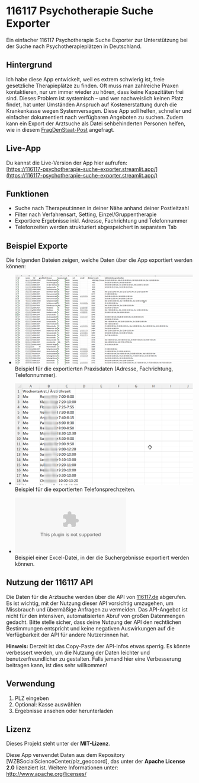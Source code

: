 # 116117 Psychotherapie Suche Exporter

Ein einfacher 116117 Psychotherapie Suche Exporter zur Unterstützung bei der Suche nach Psychotherapieplätzen in Deutschland.

## Hintergrund

Ich habe diese App entwickelt, weil es extrem schwierig ist, freie gesetzliche Therapieplätze zu finden. Oft muss man zahlreiche Praxen kontaktieren, nur um immer wieder zu hören, dass keine Kapazitäten frei sind. Dieses Problem ist systemisch – und wer nachweislich keinen Platz findet, hat unter Umständen Anspruch auf Kostenerstattung durch die Krankenkasse wegen Systemversagen. Diese App soll helfen, schneller und einfacher dokumentiert nach verfügbaren Angeboten zu suchen. Zudem kann ein Export der Arztsuche als Datei sehbehinderten Personen helfen, wie in diesem [FragDenStaat-Post](https://fragdenstaat.de/a/299392) angefragt.

## Live-App

Du kannst die Live-Version der App hier aufrufen:  
[https://116117-psychotherapie-suche-exporter.streamlit.app/](https://116117-psychotherapie-suche-exporter.streamlit.app/)

## Funktionen

- Suche nach Therapeut:innen in deiner Nähe anhand deiner Postleitzahl  
- Filter nach Verfahrensart, Setting, Einzel/Gruppentherapie
- Exportiere Ergebnisse inkl. Adresse, Fachrichtung und Telefonnummer  
- Telefonzeiten werden strukturiert abgespeichert in separatem Tab

## Beispiel Exporte

Die folgenden Dateien zeigen, welche Daten über die App exportiert werden können:

- ![Beispiel Export Praxisdaten](./beispiel_export_praxisdaten.png)  
  Beispiel für die exportierten Praxisdaten (Adresse, Fachrichtung, Telefonnummer).

- ![Beispiel Export Telefonsprechzeiten](./beispiel_export_telefonsprechzeiten.png)  
  Beispiel für die exportierten Telefonsprechzeiten.

- ![Beispiel Template Excel](./Beispiel%20Template.xlsx)  
  Beispiel einer Excel-Datei, in der die Suchergebnisse exportiert werden können.

## Nutzung der 116117 API

Die Daten für die Arztsuche werden über die API von [116117.de](https://arztsuche.116117.de/) abgerufen. Es ist wichtig, mit der Nutzung dieser API vorsichtig umzugehen, um Missbrauch und übermäßige Anfragen zu vermeiden. Das API-Angebot ist nicht für den intensiven, automatisierten Abruf von großen Datenmengen gedacht. Bitte stelle sicher, dass deine Nutzung der API den rechtlichen Bestimmungen entspricht und keine negativen Auswirkungen auf die Verfügbarkeit der API für andere Nutzer:innen hat.

**Hinweis:** Derzeit ist das Copy-Paste der API-Infos etwas sperrig. Es könnte verbessert werden, um die Nutzung der Daten leichter und benutzerfreundlicher zu gestalten. Falls jemand hier eine Verbesserung beitragen kann, ist dies sehr willkommen!

## Verwendung

1. PLZ eingeben  
2. Optional: Kasse auswählen  
3. Ergebnisse ansehen oder herunterladen  

## Lizenz

Dieses Projekt steht unter der **MIT-Lizenz**.

Diese App verwendet Daten aus dem Repository [WZBSocialScienceCenter/plz_geocoord], das unter der **Apache License 2.0** lizenziert ist. Weitere Informationen unter: http://www.apache.org/licenses/

